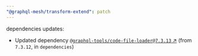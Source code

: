 ```yaml
---
"@graphql-mesh/transform-extend": patch
---
```

dependencies updates:
  - Updated dependency [`@graphql-tools/code-file-loader@7.3.13` ↗︎](https://www.npmjs.com/package/@graphql-tools/code-file-loader/v/7.3.13) (from `7.3.12`, in `dependencies`)

